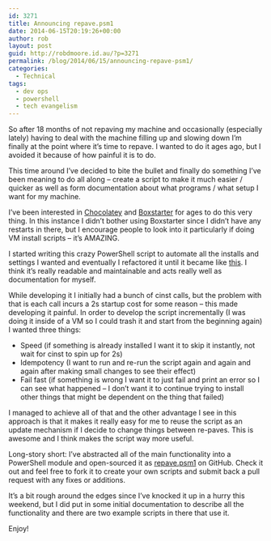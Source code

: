 ```yaml
---
id: 3271
title: Announcing repave.psm1
date: 2014-06-15T20:19:26+00:00
author: rob
layout: post
guid: http://robdmoore.id.au/?p=3271
permalink: /blog/2014/06/15/announcing-repave-psm1/
categories:
  - Technical
tags:
  - dev ops
  - powershell
  - tech evangelism
---
```

So after 18 months of not repaving my machine and occasionally (especially lately) having to deal with the machine filling up and slowing down I&#8217;m finally at the point where it&#8217;s time to repave. I wanted to do it ages ago, but I avoided it because of how painful it is to do.

This time around I&#8217;ve decided to bite the bullet and finally do something I&#8217;ve been meaning to do all along &#8211; create a script to make it much easier / quicker as well as form documentation about what programs / what setup I want for my machine.

I&#8217;ve been interested in <a href="http://chocolatey.org/" target="_blank">Chocolatey</a> and <a href="http://boxstarter.org/" target="_blank">Boxstarter</a> for ages to do this very thing. In this instance I didn&#8217;t bother using Boxstarter since I didn&#8217;t have any restarts in there, but I encourage people to look into it particularly if doing VM install scripts &#8211; it&#8217;s AMAZING.

I started writing this crazy PowerShell script to automate all the installs and settings I wanted and eventually I refactored it until it became like <a href="https://github.com/MRCollective/repave.psm1/blob/master/robdmoore.ps1" target="_blank">this</a>. I think it&#8217;s really readable and maintainable and acts really well as documentation for myself.

While developing it I initially had a bunch of cinst calls, but the problem with that is each call incurs a 2s startup cost for some reason &#8211; this made developing it painful. In order to develop the script incrementally (I was doing it inside of a VM so I could trash it and start from the beginning again) I wanted three things:

  * Speed (if something is already installed I want it to skip it instantly, not wait for cinst to spin up for 2s)
  * Idempotency (I want to run and re-run the script again and again and again after making small changes to see their effect)
  * Fail fast (if something is wrong I want it to just fail and print an error so I can see what happened &#8211; I don&#8217;t want it to continue trying to install other things that might be dependent on the thing that failed)

I managed to achieve all of that and the other advantage I see in this approach is that it makes it really easy for me to reuse the script as an update mechanism if I decide to change things between re-paves. This is awesome and I think makes the script way more useful.

Long-story short: I&#8217;ve abstracted all of the main functionality into a PowerShell module and open-sourced it as <a href="https://github.com/MRCollective/repave.psm1" target="_blank">repave.psm1</a> on GitHub. Check it out and feel free to fork it to create your own scripts and submit back a pull request with any fixes or additions.

It&#8217;s a bit rough around the edges since I&#8217;ve knocked it up in a hurry this weekend, but I did put in some initial documentation to describe all the functionality and there are two example scripts in there that use it.

Enjoy!